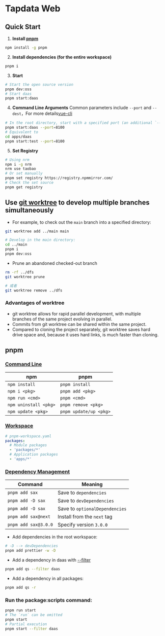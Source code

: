 # Tapdata Web


## Quick Start


1. **Install [pnpm](https://pnpm.io/)**
```bash
npm install -g pnpm
```

2. **Install dependencies (for the entire workspace)**
```bash
pnpm i
```

3. **Start**
```bash
# Start the open source version
pnpm dev:oss
# Start daas
pnpm start:daas
```

4. **Command Line Arguments**
   Common parameters include `--port` and `--dest`，For more details[vue-cli ](https://cli.vuejs.org/zh/guide/cli-service.html#%E4%BD%BF%E7%94%A8%E5%91%BD%E4%BB%A4)
```bash
# In the root directory, start with a specified port (an additional `--` may be needed on Windows)
pnpm start:daas --port=8100
# Equivalent to
cd apps/daas
pnpm start:test --port=8100
```

5. **Set Registry**
```bash
# Using nrm
npm i -g nrm
nrm use taobao
# Or set manually
pnpm set registry https://registry.npmmirror.com/
# Check the set source
pnpm get registry
```

## Use [git worktree](https://git-scm.com/docs/git-worktree) to develop multiple branches simultaneously

- For example, to check out the ``main`` branch into a specified directory:

```bash
git worktree add ../main main

# Develop in the main directory:
cd ../main
pnpm i
pnpm dev:oss
```

- Prune an abandoned checked-out branch

```bash
rm -rf ../dfs
git worktree prune

# 或者
git worktree remove ../dfs
```

### Advantages of worktree

- git worktree allows for rapid parallel development, with multiple branches of the same project evolving in parallel.
- Commits from git worktree can be shared within the same project.
- Compared to cloning the project separately, git worktree saves hard drive space and, because it uses hard links, is much faster than cloning.

## pnpm

### [Command Line](https://pnpm.io/pnpm-cli)

| npm                   | pnpm                   |
| --------------------- | ---------------------- |
| `npm install`         | `pnpm install`         |
| `npm i <pkg>`         | `pnpm add <pkg>`       |
| `npm run <cmd>`       | `pnpm <cmd>`           |
| `npm uninstall <pkg>` | `pnpm remove <pkg>`    |
| `npm update <pkg>`    | `pnpm update/up <pkg>` |

### [Workspace](https://pnpm.io/workspaces)

```yaml
# pnpm-workspace.yaml
packages:
  # Module packages
  - 'packages/*'
  # Application packages
  - 'apps/*'
```

### [Dependency Management](https://pnpm.io/cli/add)

| Command              | Meaning                          |
| -------------------- | ----------------------------- |
| `pnpm add sax`       | Save to `dependencies`         |
| `pnpm add -D sax`    | Save to `devDependencies`      |
| `pnpm add -O sax`    | Save to `optionalDependencies` |
| `pnpm add sax@next`  | Install from the `next` tag       |
| `pnpm add sax@3.0.0` | Specify version `3.0.0`          |

- Add dependencies in the root workspace:
```bash
# -D --> devDependencies
pnpm add prettier -w -D
```

- Add a dependency in daas with [--filter](https://pnpm.io/filtering)
```bash
pnpm add qs --filter daas
```

- Add a dependency in all packages:
```bash
pnpm add qs -r
```

### Run the package:scripts command:

```bash
pnpm run start
# The `run` can be omitted
pnpm start
# Partial execution
pnpm start --filter daas
```
